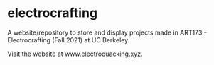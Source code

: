 # electrocrafting

A website/repository to store and display projects made in ART173 - Electrocrafting (Fall 2021) at UC Berkeley.

Visit the website at www.electroquacking.xyz.
